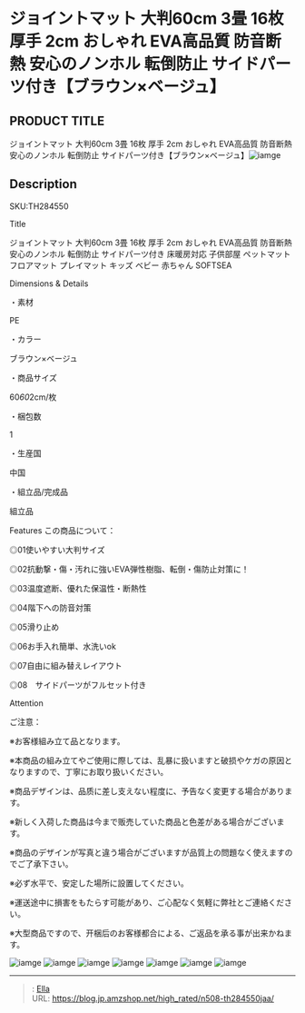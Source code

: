 # ジョイントマット 大判60cm 3畳 16枚 厚手 2cm おしゃれ EVA高品質 防音断熱 安心のノンホル 転倒防止 サイドパーツ付き【ブラウン×ベージュ】


## PRODUCT TITLE 

ジョイントマット 大判60cm 3畳 16枚 厚手 2cm おしゃれ EVA高品質 防音断熱 安心のノンホル 転倒防止 サイドパーツ付き【ブラウン×ベージュ】![iamge](https://b2bfiles1.gigab2b.cn/image/wkseller/304/地垫/20210522_bc6eba77e6fef29fee228cbb2a06b02a.jpg)

## Description

SKU:TH284550

Title

ジョイントマット 大判60cm 3畳 16枚 厚手 2cm おしゃれ EVA高品質 防音断熱 安心のノンホル 転倒防止 サイドパーツ付き 床暖房対応 子供部屋 ペットマット フロアマット プレイマット キッズ ベビー 赤ちゃん SOFTSEA

Dimensions &amp; Details



・素材

PE

・カラー

ブラウン×ベージュ

・商品サイズ

60*60*2cm/枚

・梱包数

1

・生産国

中国

・組立品/完成品

組立品





Features
この商品について：

◎01使いやすい大判サイズ

◎02抗動撃・傷・汚れに強いEVA弾性樹脂、転倒・傷防止対策に！

◎03温度遮断、優れた保温性・断熱性

◎04階下への防音対策

◎05滑り止め

◎06お手入れ簡単、水洗いok

◎07自由に組み替えレイアウト

◎08　サイドパーツがフルセット付き





Attention

ご注意：

※お客様組み立て品となります。

※本商品の組み立てやご使用に際しては、乱暴に扱いますと破损やケガの原因となりますので、丁寧にお取り扱いください。

※商品デザインは、品质に差し支えない程度に、予告なく変更する場合があります。

※新しく入荷した商品は今まで贩売していた商品と色差がある場合がございます。

※商品のデザインが写真と違う場合がございますが品質上の問題なく使えますのでご了承下さい。

※必ず水平で、安定した場所に設置してください。

※運送途中に損害をもたらす可能があり、ご心配なく気軽に弊社とご連絡ください。

※大型商品ですので、开梱后のお客様都合による、ご返品を承る事が出来かねます。









![iamge](https://b2bfiles1.gigab2b.cn/image/wkseller/304/地垫/20210522_cbd08ac93b1be647df0c2f83518bc833.jpg)
![iamge](https://b2bfiles1.gigab2b.cn/image/wkseller/304/TH007029/20200422_c9a6f36934cdbb9133c87c8cc42d2a2d.jpg)
![iamge](https://b2bfiles1.gigab2b.cn/image/wkseller/304/TH007029/20200422_fb911b47e417174e0812263285e880dd.jpg)
![iamge](https://b2bfiles1.gigab2b.cn/image/wkseller/304/地垫/20210522_14e087b95951a9cb754f086619f56346.jpg)
![iamge](https://b2bfiles1.gigab2b.cn/image/wkseller/304/地垫/20210522_22c88ff5c8a8fde0daae5085dbfc66fc.jpg)
![iamge](https://b2bfiles1.gigab2b.cn/image/wkseller/304/地垫/20210522_38f64e592d0d4ca372c201aa3f8488d9.jpg)
![iamge](https://b2bfiles1.gigab2b.cn/image/wkseller/304/地垫/20210522_3e43d71e22dfc23d8357917a3c0436e8.jpg)


---

> : [Ella](https://blog.jp.amzshop.net/)  
> URL: https://blog.jp.amzshop.net/high_rated/n508-th284550jaa/  

